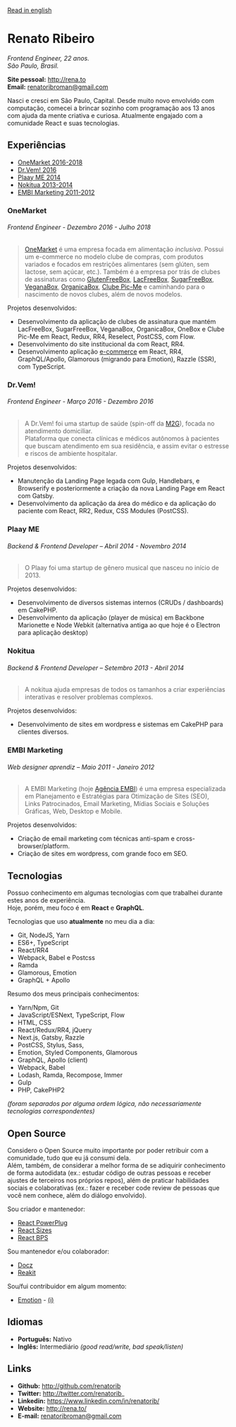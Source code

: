 [Read in english](https://github.com/renatorib/curriculum-vitae/blob/master/EN-US.md)

# Renato Ribeiro
*Frontend Engineer, 22 anos.*  
*São Paulo, Brasil.*

**Site pessoal:** http://rena.to  
**Email:** renatoribroman@gmail.com  

Nasci e cresci em São Paulo, Capital. Desde muito novo envolvido com computação, comecei a brincar sozinho com programação aos 13 anos com ajuda da mente criativa e curiosa. Atualmente engajado com a comunidade React e suas tecnologias.

## Experiências

* [OneMarket 2016-2018](#onemarket)
* [Dr.Vem! 2016](#drvem)
* [Plaay ME 2014](#plaay-me)
* [Nokitua 2013-2014](#nokitua)
* [EMBI Marketing 2011-2012](#embi-marketing)

### OneMarket
###### Frontend Engineer - Dezembro 2016 - Julho 2018

> [OneMarket](http://onemarket.com.br) é uma empresa focada em alimentação _inclusiva_. Possui um e-commerce no modelo clube de compras, com produtos variados e focados em restrições alimentares (sem glúten, sem lactose, sem açúcar, etc.).
> Também é a empresa por trás de clubes de assinaturas como [GlutenFreeBox](http://glutenfreebox.com.br), [LacFreeBox](http://lacfreebox.com.br), [SugarFreeBox](http://sugarfreebox.com.br), [VeganaBox](http://veganabox.com.br), [OrganicaBox](http://organicabox.com.br), [Clube Pic-Me](http://picme.onemarket.com.br) e caminhando para o nascimento de novos clubes, além de novos modelos.

Projetos desenvolvidos:
* Desenvolvimento da aplicação de clubes de assinatura que mantém LacFreeBox, SugarFreeBox, VeganaBox, OrganicaBox, OneBox e Clube Pic-Me em React, Redux, RR4, Reselect, PostCSS, com Flow.
* Desenvolvimento do site institucional da com React, RR4.  
* Desenvolvimento aplicação [e-commerce](https://onemarket.com.br/produtos) em React, RR4, GraphQL/Apollo, Glamorous (migrando para Emotion), Razzle (SSR), com TypeScript.

### Dr.Vem!
###### Frontend Engineer - Março 2016 - Dezembro 2016

> A Dr.Vem! foi uma startup de saúde (spin-off da [M2G](http://www.m2g.com.br/)), focada no atendimento domiciliar.  
> Plataforma que conecta clínicas e médicos autônomos à pacientes que buscam atendimento em sua residência, e assim evitar o estresse e riscos de ambiente hospitalar.   

Projetos desenvolvidos:
* Manutenção da Landing Page legada com Gulp, Handlebars, e Browserify e posteriormente a criação da nova Landing Page em React com Gatsby. 
* Desenvolvimento da aplicação da área do médico e da aplicação do paciente com React, RR2, Redux, CSS Modules (PostCSS).

### Plaay ME
###### Backend & Frontend Developer – Abril 2014 - Novembro 2014

> O Plaay foi uma startup de gênero musical que nasceu no início de 2013.  

Projetos desenvolvidos:
* Desenvolvimento de diversos sistemas internos (CRUDs / dashboards) em CakePHP.
* Desenvolvimento da aplicação (player de música) em Backbone Marionette e Node Webkit (alternativa antiga ao que hoje é o Electron para aplicação desktop) 

### Nokitua
###### Backend & Frontend Developer – Setembro 2013 - Abril 2014
  
> A nokitua ajuda empresas de todos os tamanhos a criar experiências interativas e resolver problemas complexos.  

Projetos desenvolvidos:
* Desenvolvimento de sites em wordpress e sistemas em CakePHP para clientes diversos.  

### EMBI Marketing
###### Web designer aprendiz – Maio 2011 - Janeiro 2012
  
> A EMBI Marketing (hoje [Agência EMBI](http://www.agenciaembi.com.br/)) é uma empresa especializada em Planejamento e Estratégias para Otimização de Sites (SEO),  
> Links Patrocinados, Email Marketing, Mídias Sociais e Soluções Gráficas, Web, Desktop e Mobile.  

Projetos desenvolvidos:
* Criação de email marketing com técnicas anti-spam e cross-browser/platform.  
* Criação de sites em wordpress, com grande foco em SEO.

## Tecnologias  
Possuo conhecimento em algumas tecnologias com que trabalhei durante estes anos de experiência.    
Hoje, porém, meu foco é em **React** e **GraphQL**.

Tecnologias que uso **atualmente** no meu dia a dia:

* Git, NodeJS, Yarn
* ES6+, TypeScript
* React/RR4
* Webpack, Babel e Postcss
* Ramda
* Glamorous, Emotion
* GraphQL + Apollo

Resumo dos meus principais conhecimentos:  

* Yarn/Npm, Git
* JavaScript/ESNext, TypeScript, Flow
* HTML, CSS
* React/Redux/RR4, jQuery
* Next.js, Gatsby, Razzle
* PostCSS, Stylus, Sass,
* Emotion, Styled Components, Glamorous
* GraphQL, Apollo (client)
* Webpack, Babel
* Lodash, Ramda, Recompose, Immer
* Gulp
* PHP, CakePHP2

*(foram separados por alguma ordem lógica, não necessariamente tecnologias correspondentes)*

## Open Source
Considero o Open Source muito importante por poder retribuir com a comunidade, tudo que eu já consumi dela.  
Além, também, de considerar a melhor forma de se adiquirir conhecimento de forma autodidata (ex.: estudar código de outras pessoas e receber ajustes de terceiros nos próprios repos), além de praticar habilidades sociais e colaborativas (ex.: fazer e receber code review de pessoas que você nem conhece, além do diálogo envolvido).

Sou criador e mantenedor:
* [React PowerPlug](https://github.com/renatorib/react-powerplug)
* [React Sizes](https://github.com/renatorib/react-sizes)
* [React BPS](https://github.com/renatorib/react-bps)

Sou mantenedor e/ou colaborador:
* [Docz](https://github.com/pedronauck/docz)
* [Reakit](https://github.com/reakit/reakit)

Sou/fui contribuidor em algum momento:
* [Emotion](https://github.com/emotion-js/emotion) - [(i)](https://github.com/emotion-js/emotion/pulls?utf8=%E2%9C%93&q=is%3Apr+author%3Arenatorib+)

## Idiomas

* **Português:** Nativo  
* **Inglês:** Intermediário *(good read/write, bad speak/listen)* 

## Links

* **Github:** http://github.com/renatorib
* **Twitter:** http://twitter.com/renatorib_ 
* **Linkedin:** https://www.linkedin.com/in/renatorib/
* **Website:** http://rena.to/  
* **E-mail:** renatoribroman@gmail.com  
